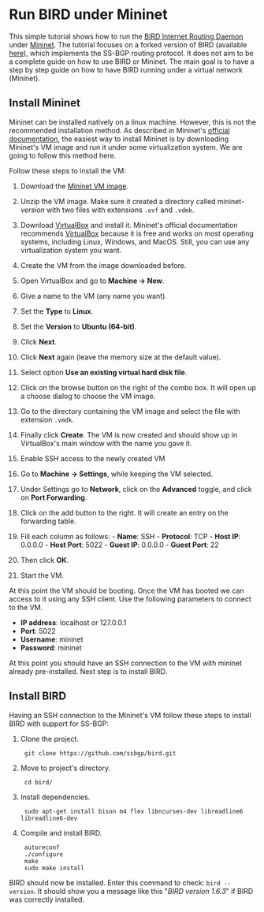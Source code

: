# Run BIRD under Mininet

This simple tutorial shows how to run the [BIRD Internet Routing Daemon](http://bird.network.cz) under [Mininet](http://mininet.org). The tutorial focuses on a forked version of BIRD (available [here](https://github.com/ssbgp/bird)), which implements the SS-BGP routing protocol. It does not aim to be a complete guide on how to use BIRD or Mininet. The main goal is to have a step by step guide on how to have BIRD running under a virtual network (Mininet).

## Install Mininet

Mininet can be installed natively on a linux machine. However, this is not the recommended installation method. As described in Mininet's [official documentation](http://mininet.org/download), the easiest way to install Mininet is by downloading Mininet's VM image and run it under some virtualization system. We are going to follow this method here.

Follow these steps to install the VM:

1. Download the [Mininet VM image](https://github.com/mininet/mininet/wiki/Mininet-VM-Images).

1. Unzip the VM image. Make sure it created a directory called mininet-_version_ with two files with extensions `.ovf` and `.vdmk`.

1. Download [VirtualBox](https://www.virtualbox.org/wiki/Downloads) and install it. Mininet's official documentation recommends [VirtualBox](https://www.virtualbox.org/wiki/Downloads) because it is free and works on most operating systems, including Linux, Windows, and MacOS. Still, you can use any virtualization system you want.

1. Create the VM from the image downloaded before.

  1. Open VirtualBox and go to **Machine -> New**.
  1. Give a name to the VM (any name you want).
  1. Set the **Type** to **Linux**.
  1. Set the **Version** to **Ubuntu (64-bit)**.
  1. Click **Next**.
  1. Click **Next** again (leave the memory size at the default value).
  1. Select option **Use an existing virtual hard disk file**.
  1. Click on the browse button on the right of the combo box. It will open up a choose dialog to choose the VM image.
  1. Go to the directory containing the VM image and select the file with extension `.vmdk`.
  1. Finally click **Create**. The VM is now created and should show up in VirtualBox's main window with the name you gave it.

1. Enable SSH access to the newly created VM
  1. Go to **Machine -> Settings**, while keeping the VM selected.
  1. Under Settings go to **Network**, click on the **Advanced** toggle, and click on **Port Forwarding**.
  1. Click on the add button to the right. It will create an entry on the forwarding table.
  1. Fill each column as follows:
    - **Name**: SSH
    - **Protocol**: TCP
    - **Host IP**: 0.0.0.0
    - **Host Port**: 5022
    - **Guest IP**: 0.0.0.0
    - **Guest Port**: 22
  1. Then click **OK**.

1. Start the VM.

At this point the VM should be booting. Once the VM has booted we can access to it using any SSH client. Use the following parameters to connect to the VM.

- **IP address**: localhost or 127.0.0.1
- **Port**: 5022
- **Username**: mininet
- **Password**: mininet

At this point you should have an SSH connection to the VM with mininet already pre-installed. Next step is to install BIRD.

## Install BIRD

Having an SSH connection to the Mininet's VM follow these steps to install BIRD with support for SS-BGP:

1. Clone the project.

        git clone https://github.com/ssbgp/bird.git

1. Move to project's directory.

        cd bird/

1. Install dependencies.

        sudo apt-get install bison m4 flex libncurses-dev libreadline6 libreadline6-dev

1. Compile and install BIRD.

        autoreconf
        ./configure
        make
        sudo make install

BIRD should now be installed. Enter this command to check: `bird --version`. It should show you a message like this "*BIRD version 1.6.3*" if BIRD was correctly installed.
